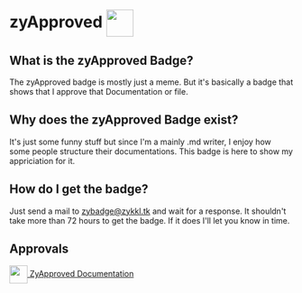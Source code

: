 # zyApproved <img src="https://us-east-1.tixte.net/uploads/zykkl.hates-you.xyz/zyApproved-nobg.png"  width="48" height="48" align="center">

## What is the zyApproved Badge?

The zyApproved badge is mostly just a meme. But it's basically a badge that shows that I approve that Documentation or file.

## Why does the zyApproved Badge exist?

It's just some funny stuff but since I'm a mainly .md writer, I enjoy how some people structure their documentations. This badge is here to show my appriciation for it.

## How do I get the badge?

Just send a mail to [zybadge@zykkl.tk](mailto:zybadge@zykkl.tk) and wait for a response. It shouldn't take more than 72 hours to get the badge. If it does I'll let you know in time.

## Approvals
<a href="https://github.com/Zykkl/zykkl/zyApproved.md" class="no_underline"><img src="https://us-east-1.tixte.net/uploads/zykkl.hates-you.xyz/zyApproved-nobg.png"  width="32" height="32" align="center"> <span>ZyApproved Documentation</span></a>
